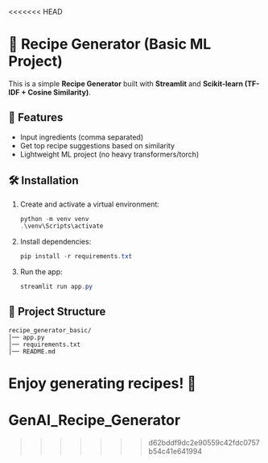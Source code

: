 <<<<<<< HEAD
# 🥗 Recipe Generator (Basic ML Project)

This is a simple **Recipe Generator** built with **Streamlit** and **Scikit-learn (TF-IDF + Cosine Similarity)**.

## 🚀 Features
- Input ingredients (comma separated)
- Get top recipe suggestions based on similarity
- Lightweight ML project (no heavy transformers/torch)

## 🛠 Installation

1. Create and activate a virtual environment:
   ```powershell
   python -m venv venv
   .\venv\Scripts\activate
   ```

2. Install dependencies:
   ```powershell
   pip install -r requirements.txt
   ```

3. Run the app:
   ```powershell
   streamlit run app.py
   ```

## 📂 Project Structure
```
recipe_generator_basic/
│── app.py
│── requirements.txt
│── README.md
```

Enjoy generating recipes! 🍴
=======
# GenAI_Recipe_Generator
>>>>>>> d62bddf9dc2e90559c42fdc0757b54c41e641994
